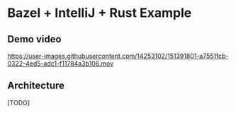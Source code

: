 # Bazel + IntelliJ + Rust Example

## Demo video

https://user-images.githubusercontent.com/14253102/151391801-a7551fcb-0322-4ed5-adc1-f11784a3b106.mov

## Architecture

[TODO]
